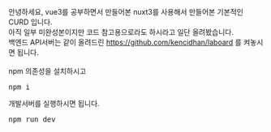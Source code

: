 안녕하세요, vue3를 공부하면서 만들어본 nuxt3를 사용해서 만들어본 기본적인 CURD 입니다.<br/>
아직 일부 미완성본이지만 코드 참고용으로라도 하시라고 일단 올려봤습니다.<br/>
백엔드 API서버는 같이 올려드린 https://github.com/kencidhan/laboard 를 켜놓시면 됩니다.<br/>
<br/>
npm 의존성을 설치하시고
<pre>
npm i
</pre>

개발서버를 실행하시면 됩니다.
<pre>
npm run dev
</pre>

<br/><br/>
